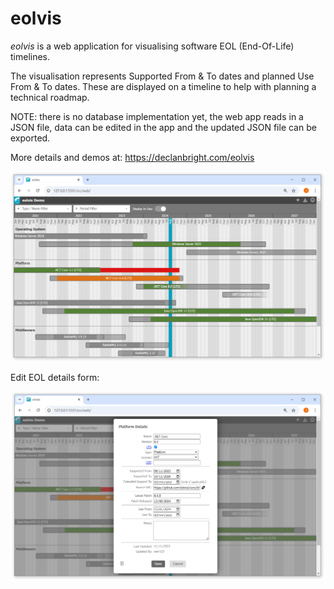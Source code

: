 # eolvis
<em>eolvis</em> is a web application for visualising software EOL (End-Of-Life) timelines.

The visualisation represents Supported From & To dates and planned Use From & To dates. These are displayed on a timeline to help with planning a technical roadmap.

NOTE: there is no database implementation yet, the web app reads in a JSON file, data can be edited in the app and the updated JSON file can be exported.

More details and demos at: https://declanbright.com/eolvis

![graph explorer](/img/eolvis-demo.png)

Edit EOL details form:

![graph explorer](/img/eolvis-form-demo.png)